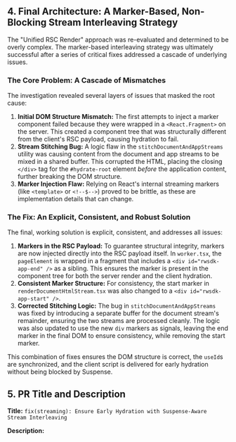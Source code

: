 ## 4. Final Architecture: A Marker-Based, Non-Blocking Stream Interleaving Strategy

The "Unified RSC Render" approach was re-evaluated and determined to be overly complex. The marker-based interleaving strategy was ultimately successful after a series of critical fixes addressed a cascade of underlying issues.

### The Core Problem: A Cascade of Mismatches

The investigation revealed several layers of issues that masked the root cause:

1.  **Initial DOM Structure Mismatch:** The first attempts to inject a marker component failed because they were wrapped in a `<React.Fragment>` on the server. This created a component tree that was structurally different from the client's RSC payload, causing hydration to fail.
2.  **Stream Stitching Bug:** A logic flaw in the `stitchDocumentAndAppStreams` utility was causing content from the document and app streams to be mixed in a shared buffer. This corrupted the HTML, placing the closing `</div>` tag for the `#hydrate-root` element *before* the application content, further breaking the DOM structure.
3.  **Marker Injection Flaw:** Relying on React's internal streaming markers (like `<template>` or `<!--$-->`) proved to be brittle, as these are implementation details that can change.

### The Fix: An Explicit, Consistent, and Robust Solution

The final, working solution is explicit, consistent, and addresses all issues:

1.  **Markers in the RSC Payload:** To guarantee structural integrity, markers are now injected directly into the RSC payload itself. In `worker.tsx`, the `pageElement` is wrapped in a fragment that includes a `<div id="rwsdk-app-end" />` as a sibling. This ensures the marker is present in the component tree for both the server render and the client hydration.
2.  **Consistent Marker Structure:** For consistency, the start marker in `renderDocumentHtmlStream.tsx` was also changed to a `<div id="rwsdk-app-start" />`.
3.  **Corrected Stitching Logic:** The bug in `stitchDocumentAndAppStreams` was fixed by introducing a separate buffer for the document stream's remainder, ensuring the two streams are processed cleanly. The logic was also updated to use the new `div` markers as signals, leaving the end marker in the final DOM to ensure consistency, while removing the start marker.

This combination of fixes ensures the DOM structure is correct, the `useId`s are synchronized, and the client script is delivered for early hydration without being blocked by Suspense.

## 5. PR Title and Description

**Title:** `fix(streaming): Ensure Early Hydration with Suspense-Aware Stream Interleaving`

**Description:**

```

